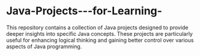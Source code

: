 # Java-Projects---for-Learning-
This repository contains a collection of Java projects designed to provide deeper insights into specific Java concepts. These projects are particularly useful for enhancing logical thinking and gaining better control over various aspects of Java programming.
